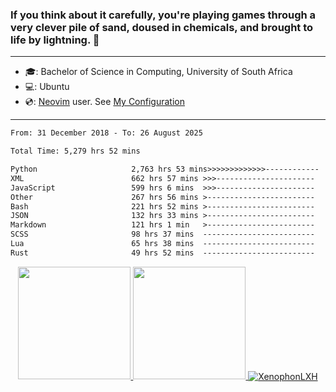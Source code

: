 ### If you think about it carefully, you're playing games through a very clever pile of sand, doused in chemicals, and brought to life by lightning.  👋

-------------------------------------------------------------------------------------------------------

- 🎓: Bachelor of Science in Computing, University of South Africa
- 💻: Ubuntu
- 💿: [Neovim](https://github.com/neovim/neovim) user. See [My Configuration](https://github.com/XenophonLXH/xenovim)

-------------------------------------------------------------------------------------------------------

<!--START_SECTION:waka-->

```txt
From: 31 December 2018 - To: 26 August 2025

Total Time: 5,279 hrs 52 mins

Python                     2,763 hrs 53 mins>>>>>>>>>>>>>------------   52.35 %
XML                        662 hrs 57 mins >>>----------------------   12.56 %
JavaScript                 599 hrs 6 mins  >>>----------------------   11.35 %
Other                      267 hrs 56 mins >------------------------   05.08 %
Bash                       221 hrs 52 mins >------------------------   04.20 %
JSON                       132 hrs 33 mins >------------------------   02.51 %
Markdown                   121 hrs 1 min   >------------------------   02.29 %
SCSS                       98 hrs 37 mins  -------------------------   01.87 %
Lua                        65 hrs 38 mins  -------------------------   01.24 %
Rust                       49 hrs 52 mins  -------------------------   00.94 %
```

<!--END_SECTION:waka-->


<p align="center">
    <a href="https://github.com/XenophonLXH">
        <img height="180em" src="https://github-readme-stats-eight-theta.vercel.app/api?username=XenophonLXH&show_icons=true&theme=algolia&include_all_commits=true&count_private=true"/>
        <img height="180em" src="https://github-readme-stats-eight-theta.vercel.app/api/top-langs/?username=XenophonLXH&layout=compact&langs_count=8&theme=algolia"/>
        <img align="center" src="https://github-readme-streak-stats.herokuapp.com/?user=XenophonLXH&theme=algolia" alt="XenophonLXH" />
    </a>
</p>
